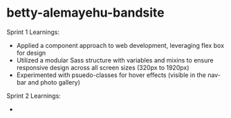 # betty-alemayehu-bandsite

Sprint 1 Learnings:

- Applied a component approach to web development, leveraging flex box for design
- Utilized a modular Sass structure with variables and mixins to ensure responsive design across all screen sizes (320px to 1920px)
- Experimented with psuedo-classes for hover effects (visible in the nav-bar and photo gallery)

Sprint 2 Learnings:

-
